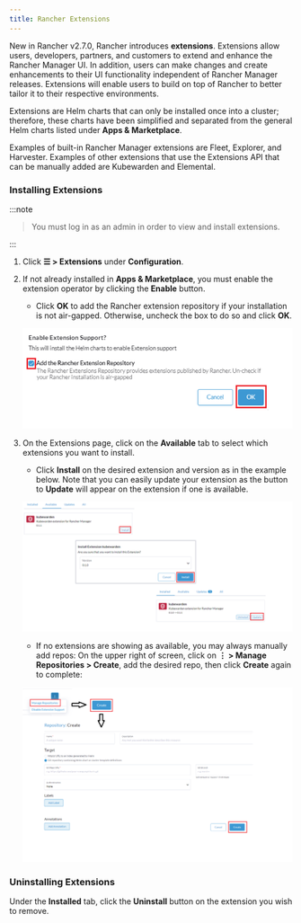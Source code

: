 ```yaml
---
title: Rancher Extensions
---
```


New in Rancher v2.7.0, Rancher introduces **extensions**. Extensions allow users, developers, partners, and customers to extend and enhance the Rancher Manager UI. In addition, users can make changes and create enhancements to their UI functionality independent of Rancher Manager releases. Extensions will enable users to build on top of Rancher to better tailor it to their respective environments.

Extensions are Helm charts that can only be installed once into a cluster; therefore, these charts have been simplified and separated from the general Helm charts listed under **Apps & Marketplace**.

Examples of built-in Rancher Manager extensions are Fleet, Explorer, and Harvester. Examples of other extensions that use the Extensions API that can be manually added are Kubewarden and Elemental.

### Installing Extensions

:::note

> You must log in as an admin in order to view and install extensions.

:::

1. Click **☰ > Extensions** under **Configuration**.

1. If not already installed in **Apps & Marketplace**, you must enable the extension operator by clicking the **Enable** button.

    - Click **OK** to add the Rancher extension repository if your installation is not air-gapped. Otherwise, uncheck the box to do so and click **OK**.

    ![Rancher extension repository](/img/add-rancher-extension-repo.png)

1. On the Extensions page, click on the **Available** tab to select which extensions you want to install. 

    - Click **Install** on the desired extension and version as in the example below. Note that you can easily update your extension as the button to **Update** will appear on the extension if one is available.

    ![Install Kubewarden](/img/install-kubewarden.png)

    - If no extensions are showing as available, you may always manually add repos: On the upper right of screen, click on **⋮ > Manage Repositories > Create**, add the desired repo, then click **Create** again to complete:

    ![Manage repositories](/img/manage-repos.png)

### Uninstalling Extensions 

Under the **Installed** tab, click the **Uninstall** button on the extension you wish to remove.